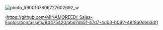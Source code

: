 ![photo_5900167806727602692_w](https://github.com/MINAMOREED/-Sales-Exploration/assets/94475420/3c4085be-94fd-4763-8e60-98d1b452c389)



(https://github.com/MINAMOREED/-Sales-Exploration/assets/94475420/abd7db5f-47d7-4db3-b062-49f8a0deb3df)
